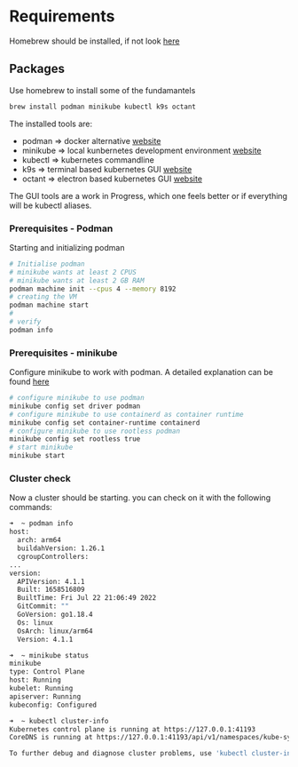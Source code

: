 # Requirements

Homebrew should be installed, if not look [here](https://brew.sh/index_de)

## Packages

Use homebrew to install some of the fundamantels

```bash
brew install podman minikube kubectl k9s octant
```

The installed tools are:

- podman   => docker alternative [website](https://podman.io/)
- minikube => local kunbernetes development environment [website](https://minikube.sigs.k8s.io/docs/start/)
- kubectl  => kubernetes commandline
- k9s      => terminal based kubernetes GUI [website](https://k9scli.io/)
- octant   => electron based kubernetes GUI [website](https://github.com/vmware-tanzu/octant)

The GUI tools are a work in Progress, which one feels better or if everything will be kubectl aliases.

### Prerequisites - Podman

Starting and initializing podman

```bash
# Initialise podman
# minikube wants at least 2 CPUS
# minikube wants at least 2 GB RAM
podman machine init --cpus 4 --memory 8192
# creating the VM
podman machine start
#
# verify
podman info
```

### Prerequisites - minikube

Configure minikube to work with podman. A detailed explanation can be found [here](https://minikube.sigs.k8s.io/docs/drivers/podman/)

```bash
# configure minikube to use podman
minikube config set driver podman
# configure minikube to use containerd as container runtime
minikube config set container-runtime containerd
# configure minikube to use rootless podman
minikube config set rootless true
# start minikube
minikube start
```

### Cluster check

Now a cluster should be starting.
you can check on it with the following commands:

```bash
➜  ~ podman info
host:
  arch: arm64
  buildahVersion: 1.26.1
  cgroupControllers:
...
version:
  APIVersion: 4.1.1
  Built: 1658516809
  BuiltTime: Fri Jul 22 21:06:49 2022
  GitCommit: ""
  GoVersion: go1.18.4
  Os: linux
  OsArch: linux/arm64
  Version: 4.1.1
```

```bash
➜  ~ minikube status
minikube
type: Control Plane
host: Running
kubelet: Running
apiserver: Running
kubeconfig: Configured
```

```bash
➜  ~ kubectl cluster-info
Kubernetes control plane is running at https://127.0.0.1:41193
CoreDNS is running at https://127.0.0.1:41193/api/v1/namespaces/kube-system/services/kube-dns:dns/proxy

To further debug and diagnose cluster problems, use 'kubectl cluster-info dump'.
```
